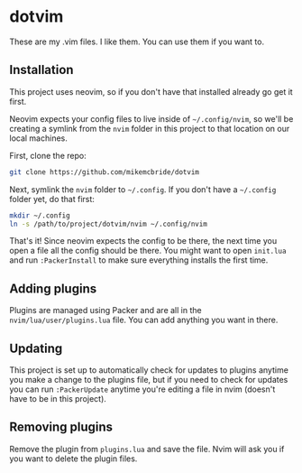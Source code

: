 # dotvim

These are my .vim files. I like them. You can use them if you want to.

## Installation

This project uses neovim, so if you don't have that installed already go get it first.

Neovim expects your config files to live inside of `~/.config/nvim`, so we'll be creating a symlink from the `nvim` folder in this project to that location on our local machines.

First, clone the repo:

```sh
git clone https://github.com/mikemcbride/dotvim
```

Next, symlink the `nvim` folder to `~/.config`. If you don't have a `~/.config` folder yet, do that first:

```sh
mkdir ~/.config
ln -s /path/to/project/dotvim/nvim ~/.config/nvim
```

That's it! Since neovim expects the config to be there, the next time you open a file all the config should be there. You might want to open `init.lua` and run `:PackerInstall` to make sure everything installs the first time.

## Adding plugins

Plugins are managed using Packer and are all in the `nvim/lua/user/plugins.lua` file. You can add anything you want in there.

## Updating

This project is set up to automatically check for updates to plugins anytime you make a change to the plugins file, but if you need to check for updates you can run `:PackerUpdate` anytime you're editing a file in nvim (doesn't have to be in this project).

## Removing plugins

Remove the plugin from `plugins.lua` and save the file. Nvim will ask you if you want to delete the plugin files.
